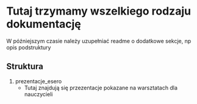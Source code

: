 # Tutaj trzymamy wszelkiego rodzaju dokumentację #
W późniejszym czasie należy uzupełniać readme o dodatkowe sekcje, np opis podstruktury

## Struktura ##
1. prezentacje_esero
    - Tutaj znajdują się przezentacje pokazane na warsztatach dla nauczycieli

